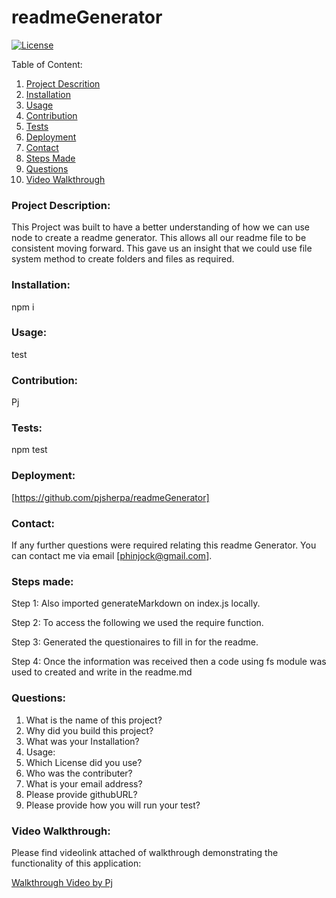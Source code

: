 # readmeGenerator

[![License](https://img.shields.io/badge/license-mit-blue.svg)
](https://opensource.org/licenses/mit)

Table of Content:

1. [Project Descrition](#Project-Description)
2. [Installation](#Installation)
3. [Usage](#Usage)
4. [Contribution](#Contribution)
5. [Tests](#Tests)
6. [Deployment](#Deployment)
7. [Contact](#Contact)
8. [Steps Made](#Steps-Made)
9. [Questions](#Questions)
10. [Video Walkthrough](#Video-Walkthrough)

### Project Description:

This Project was built to have a better understanding of how we can use node to create a readme generator. This allows all our readme file to be consistent moving forward. This gave us an insight that we could use file system method to create folders and files as required.

### Installation:

npm i

### Usage:

test

### Contribution:

Pj

### Tests:

npm test

### Deployment:

[https://github.com/pjsherpa/readmeGenerator]

### Contact:

If any further questions were required relating this readme Generator. You can contact me via email [phinjock@gmail.com].

### Steps made:

Step 1: Also imported generateMarkdown on index.js locally.

Step 2: To access the following we used the require function.

Step 3: Generated the questionaires to fill in for the readme.

Step 4: Once the information was received then a code using fs module was used to created and write in the readme.md

### Questions:

1. What is the name of this project?
2. Why did you build this project?
3. What was your Installation?
4. Usage:
5. Which License did you use?
6. Who was the contributer?
7. What is your email address?
8. Please provide githubURL?
9. Please provide how you will run your test?

### Video Walkthrough:

Please find videolink attached of walkthrough demonstrating the functionality of this application:

[Walkthrough Video by Pj](https://drive.google.com/file/d/1qRblZfPNMCtedfXHj1SA9C9JIaqw1Lpb/view)
